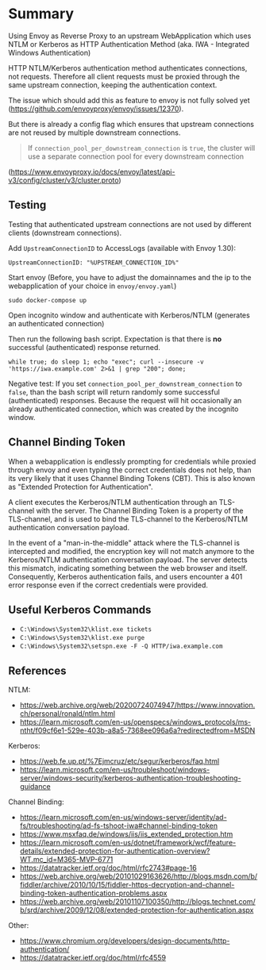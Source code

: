 # Summary
Using Envoy as Reverse Proxy to an upstream WebApplication which uses NTLM or Kerberos as HTTP Authentication Method (aka. IWA - Integrated Windows Authentication)

HTTP NTLM/Kerberos authentication method authenticates connections, not requests.
Therefore all client requests must be proxied through the same upstream connection, keeping the authentication context.

The issue which should add this as feature to envoy is not fully solved yet (https://github.com/envoyproxy/envoy/issues/12370).

But there is already a config flag which ensures that upstream connections are not reused by multiple downstream connections.

> If `connection_pool_per_downstream_connection` is `true`, the cluster will use a separate connection pool for every downstream connection

(https://www.envoyproxy.io/docs/envoy/latest/api-v3/config/cluster/v3/cluster.proto)

## Testing
Testing that authenticated upstream connections are not used by different clients (downstream connections).

Add `UpstreamConnectionID` to AccessLogs (available with Envoy 1.30):
```
UpstreamConnectionID: "%UPSTREAM_CONNECTION_ID%"
```

Start envoy (Before, you have to adjust the domainnames and the ip to the webapplication of your choice in `envoy/envoy.yaml`)
```
sudo docker-compose up
```

Open incognito window and authenticate with Kerberos/NTLM (generates an authenticated connection)

Then run the following bash script. Expectation is that there is **no** successful (authenticated) response returned.

```
while true; do sleep 1; echo "exec"; curl --insecure -v 'https://iwa.example.com' 2>&1 | grep "200"; done;
```

Negative test: If you set `connection_pool_per_downstream_connection` to `false`, than the bash script will return randomly some successful (authenticated) responses. Because the request will hit occasionally an already authenticated connection, which was created by the incognito window.

## Channel Binding Token
When a webapplication is endlessly prompting for credentials while proxied through envoy and even typing the correct credentials does not help, than its very likely that it uses Channel Binding Tokens (CBT). This is also known as "Extended Protection for Authentication".

A client executes the Kerberos/NTLM authentication through an TLS-channel with the server. The Channel Binding Token is a property of the TLS-channel, and is used to bind the TLS-channel to the Kerberos/NTLM authentication conversation payload.

In the event of a "man-in-the-middle" attack where the TLS-channel is intercepted and modified, the encryption key will not match anymore to the Kerberos/NTLM authentication conversation payload. The server detects this mismatch, indicating something between the web browser and itself. Consequently, Kerberos authentication fails, and users encounter a 401 error response even if the correct credentials were provided.

## Useful Kerberos Commands
* `C:\Windows\System32\klist.exe tickets`
* `C:\Windows\System32\klist.exe purge`
* `C:\Windows\System32\setspn.exe -F -Q HTTP/iwa.example.com`

## References
NTLM:
- https://web.archive.org/web/20200724074947/https://www.innovation.ch/personal/ronald/ntlm.html
- https://learn.microsoft.com/en-us/openspecs/windows_protocols/ms-ntht/f09cf6e1-529e-403b-a8a5-7368ee096a6a?redirectedfrom=MSDN

Kerberos: 
- https://web.fe.up.pt/%7Ejmcruz/etc/segur/kerberos/faq.html
- https://learn.microsoft.com/en-us/troubleshoot/windows-server/windows-security/kerberos-authentication-troubleshooting-guidance

Channel Binding:
- https://learn.microsoft.com/en-us/windows-server/identity/ad-fs/troubleshooting/ad-fs-tshoot-iwa#channel-binding-token
- https://www.msxfaq.de/windows/iis/iis_extended_protection.htm
- https://learn.microsoft.com/en-us/dotnet/framework/wcf/feature-details/extended-protection-for-authentication-overview?WT.mc_id=M365-MVP-6771
- https://datatracker.ietf.org/doc/html/rfc2743#page-16
- https://web.archive.org/web/20101029163626/http://blogs.msdn.com/b/fiddler/archive/2010/10/15/fiddler-https-decryption-and-channel-binding-token-authentication-problems.aspx
- https://web.archive.org/web/20101107100350/http://blogs.technet.com/b/srd/archive/2009/12/08/extended-protection-for-authentication.aspx

Other:
- https://www.chromium.org/developers/design-documents/http-authentication/
- https://datatracker.ietf.org/doc/html/rfc4559

